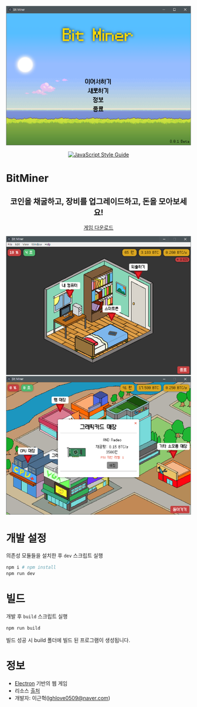 <div align="center">

  <img src="./sample/main.png">

  [![JavaScript Style Guide](https://cdn.rawgit.com/standard/standard/master/badge.svg)](https://github.com/standard/standard)
  
</div>

# BitMiner
<div align="center">

## 코인을 채굴하고, 장비를 업그레이드하고, 돈을 모아보세요! 

[게임 다운로드](https://github.com/leegeunhyeok/BitMiner/releases/latest)

</div>

<div align="center">

  <img src="./sample/game-home_0.0.6.png">

  <img src="./sample/game-store_0.0.6.png">

</div>

# 개발 설정
의존성 모듈들을 설치한 후 `dev` 스크립트 실행
```bash
npm i # npm install
npm run dev
```

# 빌드
개발 후 `build` 스크립트 실행
```bash
npm run build
```

빌드 성공 시 build 폴더에 빌드 된 프로그램이 생성됩니다.

# 정보
- [Electron](https://electronjs.org/) 기반의 웹 게임
- 리소스 [출처](https://github.com/leegeunhyeok/BitMiner/blob/master/RESORCES.md)
- 개발자: 이근혁(lghlove0509@naver.com)